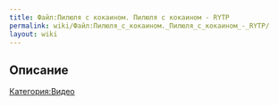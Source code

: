 ```yaml
---
title: Файл:Пилюля с кокаином. Пилюля с кокаином - RYTP
permalink: wiki/Файл:Пилюля_с_кокаином._Пилюля_с_кокаином_-_RYTP/
layout: wiki
---
```


## Описание

[Категория:Видео](Категория:Видео "wikilink")

